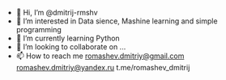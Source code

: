 - 👋 Hi, I’m @dmitrij-rmshv
- 👀 I’m interested in Data sience, Mashine learning and simple programming
- 🌱 I’m currently learning Python
- 💞️ I’m looking to collaborate on ...
- 📫 How to reach me romashev.dmitriy@gmail.com romashev.dmitriy@yandex.ru t.me/romashev_dmitrij

<!---
dmitrij-rmshv/dmitrij-rmshv is a ✨ special ✨ repository because its `README.md` (this file) appears on your GitHub profile.
You can click the Preview link to take a look at your changes.
--->
